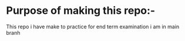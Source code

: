 # Purpose of making this repo:-
This repo i have make to practice for end term examination
i am in main branh 